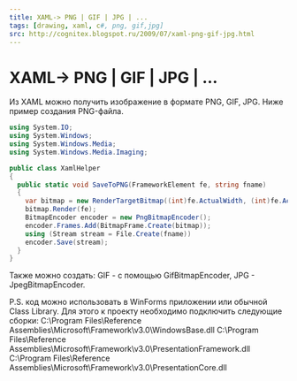 ```yaml
---
title: XAML-> PNG | GIF | JPG | ...
tags: [drawing, xaml, c#, png, gif,jpg]
src: http://cognitex.blogspot.ru/2009/07/xaml-png-gif-jpg.html
---
```

# XAML-> PNG | GIF | JPG | ... 
Из XAML можно получить изображение в формате PNG, GIF, JPG. Ниже пример создания PNG-файла.
```c#
using System.IO;
using System.Windows;
using System.Windows.Media;
using System.Windows.Media.Imaging;

public class XamlHelper
{
  public static void SaveToPNG(FrameworkElement fe, string fname)
  {
    var bitmap = new RenderTargetBitmap((int)fe.ActualWidth, (int)fe.ActualHeight, 96, 96, PixelFormats.Pbgra32);
    bitmap.Render(fe);
    BitmapEncoder encoder = new PngBitmapEncoder();
    encoder.Frames.Add(BitmapFrame.Create(bitmap));
    using (Stream stream = File.Create(fname))
    encoder.Save(stream);
  }
}
```
Также можно создать: GIF - с помощью GifBitmapEncoder, JPG - JpegBitmapEncoder.

P.S.
код можно использовать в WinForms приложении или обычной Class Library. Для этого к проекту необходимо подключить следующие сборки:
C:\Program Files\Reference Assemblies\Microsoft\Framework\v3.0\WindowsBase.dll
C:\Program Files\Reference Assemblies\Microsoft\Framework\v3.0\PresentationFramework.dll
C:\Program Files\Reference Assemblies\Microsoft\Framework\v3.0\PresentationCore.dll 
